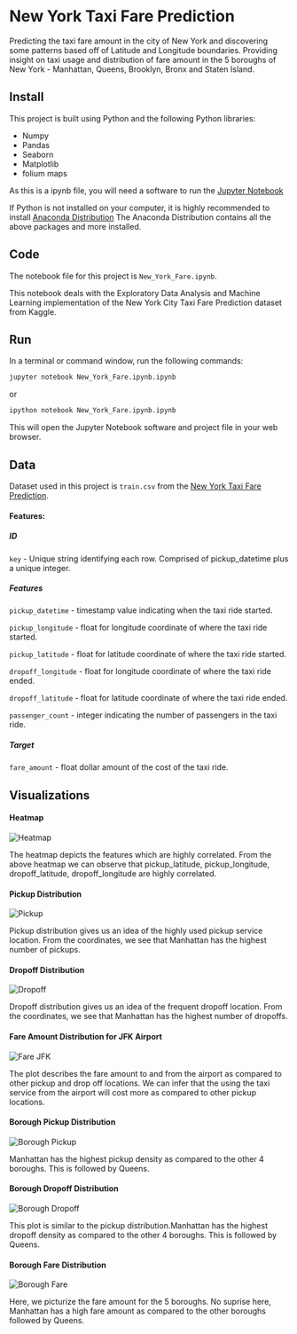 # New York Taxi Fare Prediction
Predicting the taxi fare amount in the city of New York and discovering some patterns based off of Latitude and Longitude boundaries. Providing insight on taxi usage and distribution of fare amount in the 5 boroughs of New York - Manhattan, Queens, Brooklyn, Bronx and Staten Island.

## Install
This project is built using Python and the following Python libraries:
- Numpy
- Pandas
- Seaborn
- Matplotlib
- folium maps

As this is a ipynb file, you will need a software to run the [Jupyter Notebook](https://github.com/sriganeshlokesh/new_york_taxi_fare_prediction/blob/master/New_York_Taxi.ipynb)

If Python is not installed on your computer, it is highly recommended to install [Anaconda Distribution](https://www.anaconda.com/distribution/)
The Anaconda Distribution contains all the above packages and more installed.

## Code

The notebook file for this project is `New_York_Fare.ipynb`. 

This notebook deals with the Exploratory Data Analysis and Machine Learning implementation of the New York City Taxi Fare Prediction dataset from Kaggle.

## Run

In a terminal or command window, run the following commands:
```python
jupyter notebook New_York_Fare.ipynb.ipynb
```
or

```python
ipython notebook New_York_Fare.ipynb.ipynb
```
This will open the Jupyter Notebook software and project file in your web browser.

## Data

Dataset used in this project is `train.csv` from the [New York Taxi Fare Prediction](https://www.kaggle.com/c/new-york-city-taxi-fare-prediction).


#### Features:

##### ID

`key` - Unique string identifying each row. Comprised of pickup_datetime plus a unique integer.

##### Features

`pickup_datetime` - timestamp value indicating when the taxi ride started.

`pickup_longitude` - float for longitude coordinate of where the taxi ride started.

`pickup_latitude` - float for latitude coordinate of where the taxi ride started.

`dropoff_longitude` - float for longitude coordinate of where the taxi ride ended.

`dropoff_latitude` - float for latitude coordinate of where the taxi ride ended.

`passenger_count` - integer indicating the number of passengers in the taxi ride.

##### Target

`fare_amount` - float dollar amount of the cost of the taxi ride.

## Visualizations

#### Heatmap

![Heatmap](https://github.com/sriganeshlokesh/new_york_taxi_fare_prediction/blob/master/img/Heatmap.png)

The heatmap depicts the features which are highly correlated. From the above heatmap we can observe that pickup_latitude, pickup_longitude, dropoff_latitude, dropoff_longitude are highly correlated.

#### Pickup Distribution

![Pickup](https://github.com/sriganeshlokesh/new_york_taxi_fare_prediction/blob/master/img/Pickup.png)

Pickup distribution gives us an idea of the highly used pickup service location. From the coordinates, we see that Manhattan has the highest number of pickups.

#### Dropoff Distribution 

![Dropoff](https://github.com/sriganeshlokesh/new_york_taxi_fare_prediction/blob/master/img/Dropoff.png)

Dropoff distribution gives us an idea of the frequent dropoff location. From the coordinates, we see that Manhattan has the highest number of dropoffs.

#### Fare Amount Distribution for JFK Airport

![Fare JFK](https://github.com/sriganeshlokesh/new_york_taxi_fare_prediction/blob/master/img/Distribution%20of%20Fare%20Amount.png)

The plot describes the fare amount to and from the airport as compared to other pickup and drop off locations. We can infer that the using the taxi service from the airport will cost more as compared to other pickup locations.

#### Borough Pickup Distribution

![Borough Pickup](https://github.com/sriganeshlokesh/new_york_taxi_fare_prediction/blob/master/img/Pickup%20Distribution.png)

Manhattan has the highest pickup density as compared to the other 4 boroughs. This is followed by Queens.

#### Borough Dropoff Distribution

![Borough Dropoff](https://github.com/sriganeshlokesh/new_york_taxi_fare_prediction/blob/master/img/Dropoff%20Distribution.png)

This plot is similar to the pickup distribution.Manhattan has the highest dropoff density as compared to the other 4 boroughs. This is followed by Queens.

#### Borough Fare Distribution

![Borough Fare](https://github.com/sriganeshlokesh/new_york_taxi_fare_prediction/blob/master/img/Borough%20Distribution.png)

Here, we picturize the fare amount for the 5 boroughs. No suprise here, Manhattan has a high fare amount as compared to the other boroughs followed by Queens.


